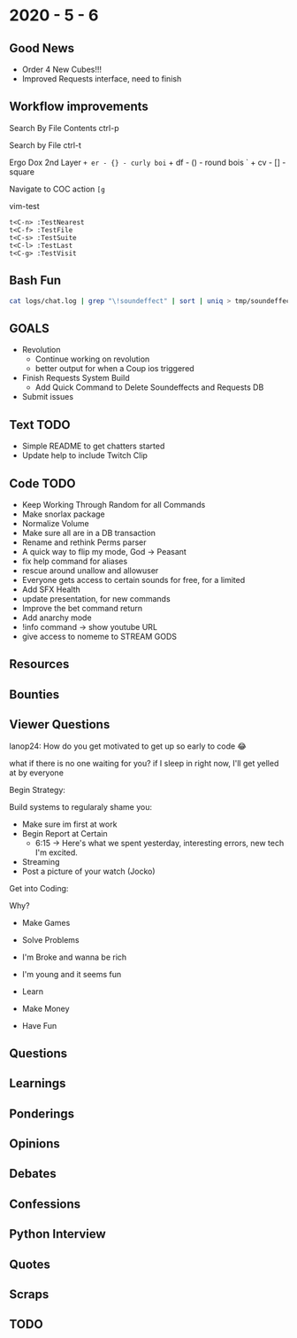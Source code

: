 # 2020 - 5 - 6

## Good News

- Order 4 New Cubes!!!
- Improved Requests interface, need to finish

## Workflow improvements

Search By File Contents
ctrl-p

Search by File
ctrl-t

Ergo Dox 2nd Layer
` + er - {} - curly boi
` + df - () - round bois
` + cv - [] - square

Navigate to COC action
`[g`

vim-test

```vimrc
t<C-n> :TestNearest
t<C-f> :TestFile
t<C-s> :TestSuite
t<C-l> :TestLast
t<C-g> :TestVisit
```

## Bash Fun

```bash
cat logs/chat.log | grep "\!soundeffect" | sort | uniq > tmp/soundeffect_requests.txt
```

## GOALS

- Revolution
  - Continue working on revolution
  - better output for when a Coup ios triggered
- Finish Requests System Build
  - Add Quick Command to Delete Soundeffects and Requests DB
- Submit issues

## Text TODO

- Simple README to get chatters started
- Update help to include Twitch Clip

## Code TODO

- Keep Working Through Random for all Commands
- Make snorlax package
- Normalize Volume
- Make sure all are in a DB transaction
- Rename and rethink Perms parser
- A quick way to flip my mode, God -> Peasant
- fix help command for aliases
- rescue around unallow and allowuser
- Everyone gets access to certain sounds for free, for a limited
- Add SFX Health
- update presentation, for new commands
- Improve the bet command return
- Add anarchy mode
- !info command -> show youtube URL
- give access to nomeme to STREAM GODS

## Resources

## Bounties

## Viewer Questions

lanop24: How do you get motivated to get up so early to code 😂

what if there is no one waiting for you?
if I sleep in right now, I'll get yelled at by everyone

Begin Strategy:

Build systems to  regularaly shame you:

- Make sure im first at work
- Begin Report at Certain
  - 6:15 -> Here's what we spent yesterday, interesting errors, new tech I'm
            excited.
- Streaming
- Post a picture of your watch (Jocko)

Get into Coding:

Why?

- Make Games
- Solve Problems
- I'm Broke and wanna be rich
- I'm young and it seems fun

- Learn
- Make Money
- Have Fun

## Questions

## Learnings

## Ponderings

## Opinions

## Debates

## Confessions

## Python Interview

## Quotes

## Scraps

## TODO
